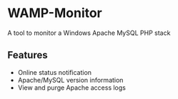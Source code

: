 # WAMP-Monitor
A tool to monitor a Windows Apache MySQL PHP stack

## Features
* Online status notification
* Apache/MySQL version information
* View and purge Apache access logs
